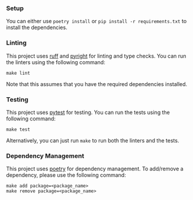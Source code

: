 ### Setup

You can either use `poetry install` or `pip install -r requirements.txt` to install the dependencies.

### Linting

This project uses [ruff](https://github.com/astral-sh/ruff) and [pyright](https://github.com/microsoft/pyright) for linting and type checks. You can run the linters using the following command:

```
make lint
```

<!-- Make sure to run the linters before submitting a pull request, or else the CI will fail. -->

Note that this assumes that you have the required dependencies installed. 

### Testing

This project uses [pytest](https://docs.pytest.org/en/stable/) for testing. You can run the tests using the following command:

```
make test
```
Alternatively, you can just run `make` to run both the linters and the tests.

### Dependency Management

This project uses [poetry](https://python-poetry.org/) for dependency management. To add/remove a dependency, please use the following command:

```
make add package=<package_name>
make remove package=<package_name>
```